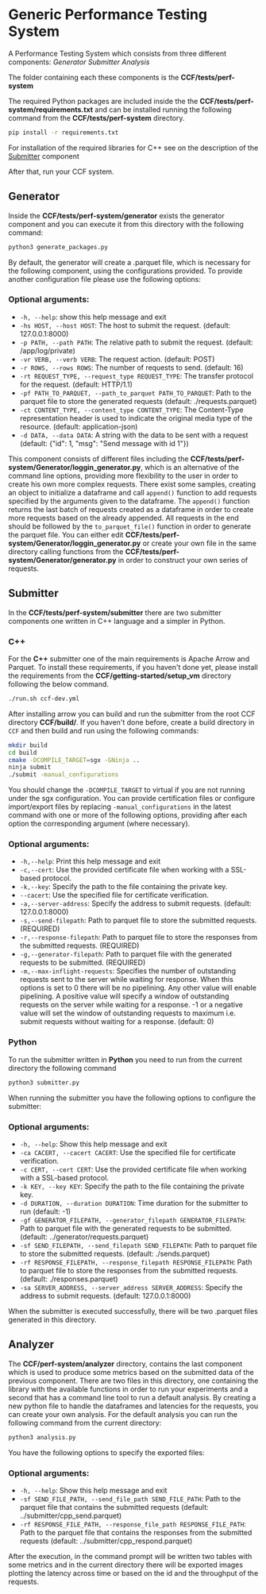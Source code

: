 # Generic Performance Testing System

A Performance Testing System which consists from three different components:
_Generator_
_Submitter_
_Analysis_

The folder containing each these components is the **CCF/tests/perf-system**

The required Python packages are included inside the the **CCF/tests/perf-system/requirements.txt** and can be installed running the following command from the **CCF/tests/perf-system** directory.

```sh
pip install -r requirements.txt
```

For installation of the required libraries for C++ see on the description of the [Submitter](#submitter) component

After that, run your CCF system.

## Generator

Inside the **CCF/tests/perf-system/generator** exists the generator component and you can execute it from this directory with the following command:

```sh
python3 generate_packages.py
```

By default, the generator will create a .parquet file, which is necessary for the following component, using the configurations provided. To provide another configuration file please use the following options:

### Optional arguments:

- `-h, --help`: show this help message and exit
- `-hs HOST, --host HOST`: The host to submit the request. (default: 127.0.0.1:8000)
- `-p PATH, --path PATH`: The relative path to submit the request. (default: /app/log/private)
- `-vr VERB, --verb VERB`: The request action. (default: POST)
- `-r ROWS, --rows ROWS`: The number of requests to send. (default: 16)
- `-rt REQUEST_TYPE, --request_type REQUEST_TYPE`: The transfer protocol for the request. (default: HTTP/1.1)
- `-pf PATH_TO_PARQUET, --path_to_parquet PATH_TO_PARQUET`: Path to the parquet file to store the generated requests (default: ./requests.parquet)
- `-ct CONTENT_TYPE, --content_type CONTENT_TYPE`: The Content-Type representation header is used to indicate the original media type of the resource. (default: application-json)
- `-d DATA, --data DATA`: A string with the data to be sent with a request (default: {"id": 1, "msg": "Send message with id 1"})

This component consists of different files including the **CCF/tests/perf-system/Generator/loggin_generator.py**, which is an alternative of the command line options, providing more flexibility to the user in order to create his own more complex requests. There exist some samples, creating an object to initialize a dataframe and call `append()` function to add requests specified by the arguments given to the dataframe. The `append()` function returns the last batch of requests created as a dataframe in order to create more requests based on the already appended.
All requests in the end should be followed by the `to_parquet_file()` function in order to generate the parquet file.
You can either edit **CCF/tests/perf-system/Generator/loggin_generator.py** or create your own file in the same directory calling functions from the **CCF/tests/perf-system/Generator/generator.py** in order to construct your own series of requests.

<a id="submitter"></a>

## Submitter

In the **CCF/tests/perf-system/submitter** there are two submitter components one written in C++ language and a simpler in Python.

### C++

For the **C++** submitter one of the main requirements is Apache Arrow and Parquet. To install these requirements, if you haven't done yet, please install the requirements from the **CCF/getting-started/setup_vm** directory following the below command.

```sh
./run.sh ccf-dev.yml
```

After installing arrow you can build and run the submitter from the root CCF directory **CCF/build/**. If you haven't done before, create a build directory in `CCF` and then build and run using the following commands:

```sh
mkdir build
cd build
cmake -DCOMPILE_TARGET=sgx -GNinja ..
ninja submit
./submit -manual_configurations
```

You should change the `-DCOMPILE_TARGET` to virtual if you are not running under the sgx configuration.
You can provide certification files or configure import/export files by replacing `-manual_configurations` in the latest command with one or more of the following options, providing after each option the corresponding argument (where necessary).

### Optional arguments:

- ``-h,--help``: Print this help message and exit
- ``-c,--cert``: Use the provided certificate file when working with a SSL-based protocol.
- ``-k,--key``: Specify the path to the file containing the private key.
- ``--cacert``: Use the specified file for certificate verification.
- ``-a,--server-address``: Specify the address to submit requests. (default: 127.0.0.1:8000)
- ``-s,--send-filepath``: Path to parquet file to store the submitted requests. (REQUIRED)
- ``-r,--response-filepath``: Path to parquet file to store the responses from the submitted  requests. (REQUIRED)
- ``-g,--generator-filepath``: Path to parquet file with the generated requests to be submitted. (REQUIRED)
- ``-m,--max-inflight-requests``: Specifies the number of outstanding requests sent to the server while waiting for response. When this options is set to 0 there will be no pipelining. Any other value will enable pipelining. A positive value will specify a window of outstanding requests on the server while waiting for a response. -1 or a negative value will set the window of outstanding requests to maximum i.e. submit requests without waiting for a response. (default: 0)

### Python

To run the submitter written in **Python** you need to run from the current directory the following command

```sh
python3 submitter.py
```

When running the submitter you have the following options to configure the submitter:

### Optional arguments:

- `-h, --help`: Show this help message and exit
- `-ca CACERT, --cacert CACERT`: Use the specified file for certificate verification.
- `-c CERT, --cert CERT`: Use the provided certificate file when working with a SSL-based protocol.
- `-k KEY, --key KEY`: Specify the path to the file containing the private key.
- `-d DURATION, --duration DURATION`: Time duration for the submitter to run (default: -1)
- `-gf GENERATOR_FILEPATH, --generator_filepath GENERATOR_FILEPATH`: Path to parquet file with the generated requests to be submitted. (default: ../generator/requests.parquet)
- `-sf SEND_FILEPATH, --send_filepath SEND_FILEPATH`: Path to parquet file to store the submitted requests. (default: ./sends.parquet)
- `-rf RESPONSE_FILEPATH, --response_filepath RESPONSE_FILEPATH`: Path to parquet file to store the responses from the submitted requests. (default: ./responses.parquet)
- `-sa SERVER_ADDRESS, --server_address SERVER_ADDRESS`: Specify the address to submit requests. (default: 127.0.0.1:8000)

When the submitter is executed successfully, there will be two .parquet files generated in this directory.

## Analyzer

The **CCF/perf-system/analyzer** directory, contains the last component which is used to produce some metrics based on the submitted data of the previous component. There are two files in this directory, one containing the library with the available functions in order to run your experiments and a second that has a command line tool to run a default analysis. By creating a new python file to handle the dataframes and latencies for the requests, you can create your own analysis. For the default analysis you can run the following command from the current directory:

```sh
python3 analysis.py
```

You have the following options to specify the exported files:

### Optional arguments:

- `-h, --help`: Show this help message and exit
- `-sf SEND_FILE_PATH, --send_file_path SEND_FILE_PATH`: Path to the parquet file that contains the submitted requests (default: ../submitter/cpp_send.parquet)
- `-rf RESPONSE_FILE_PATH, --response_file_path RESPONSE_FILE_PATH`: Path to the parquet file that contains the responses from the submitted requests (default: ../submitter/cpp_respond.parquet)

After the execution, in the command prompt will be written two tables with some metrics and in the current directory there will be exported images plotting the latency across time or based on the id and the throughput of the requests.

